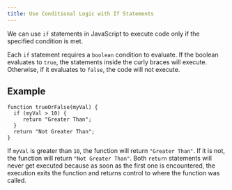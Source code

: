 ```yaml
---
title: Use Conditional Logic with If Statements
---
```

We can use `if` statements in JavaScript to execute code only if the specified condition is met.

Each `if` statement requires a `boolean` condition to evaluate. If the boolean evaluates to `true`, the statements inside the curly braces will execute. Otherwise, if it evaluates to `false`, the code will not execute.

## Example

    function trueOrFalse(myVal) {
      if (myVal > 10) {
         return "Greater Than";
      }
      return "Not Greater Than";
    }

If `myVal` is greater than `10`, the function will return `"Greater Than"`. If it is not, the function will return `"Not Greater Than"`. Both `return` statements will never get executed because as soon as the first one is encountered, the execution exits the function and returns control to where the function was called.